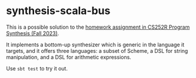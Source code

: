 # synthesis-scala-bus

This is a possible solution to the [homework assignment in CS252R Program Synthesis (Fall 2023)](https://synthesis.metareflection.club/assignments.html).

It implements a bottom-up synthesizer which is generic in the language it targets, and it offers three languages: a subset of Scheme, a DSL for string manipulation, and a DSL for arithmetic expressions.

Use `sbt test` to try it out.
